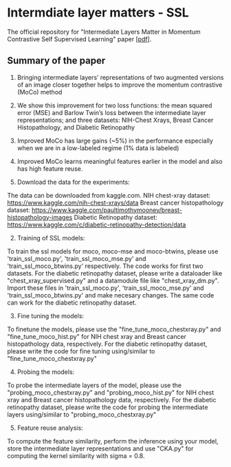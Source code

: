 # Intermdiate layer matters - SSL
The official repository for "Intermediate Layers Matter in Momentum Contrastive Self Supervised Learning" paper [[pdf](https://openreview.net/pdf?id=M5j42PvY65V)].

## Summary of the paper
1. Bringing intermediate layers’ representations of two augmented versions of an image closer together helps to improve the momentum contrastive (MoCo) method
2. We show this improvement for two loss functions: the mean squared error (MSE) and Barlow Twin’s loss between the intermediate layer representations; and three datasets: NIH-Chest Xrays, Breast Cancer Histopathology, and Diabetic Retinopathy 
3. Improved MoCo has large gains (~5%) in the performance especially when we are in a low-labeled regime (1% data is labeled)
4. Improved MoCo learns meaningful features earlier in the model and also has high feature reuse.


1. Download the data for the experiments:

The data can be downloaded from kaggle.com. 
NIH chest-xray dataset: https://www.kaggle.com/nih-chest-xrays/data
Breast cancer histopathology dataset: https://www.kaggle.com/paultimothymooney/breast-histopathology-images
Diabetic Retinopathy dataset: https://www.kaggle.com/c/diabetic-retinopathy-detection/data

2. Training of SSL models:

To train the ssl models for moco, moco-mse and moco-btwins, please use 'train_ssl_moco.py', 'train_ssl_moco_mse.py' and 'train_ssl_moco_btwins.py' respectively. The code works for first two datasets. For the diabetic retinopathy dataset, please write a dataloader like "chest_xray_supervised.py" and a datamodule file like "chest_xray_dm.py". Import these files in 'train_ssl_moco.py', 'train_ssl_moco_mse.py' and 'train_ssl_moco_btwins.py' and make necesary changes. The same code can work for the diabetic retinopathy dataset.

3. Fine tuning the models:

To finetune the models, please use the "fine_tune_moco_chestxray.py" and "fine_tune_moco_hist.py" for NIH chest xray and Breast cancer histopathology data, respectively. For the diabetic retinopathy dataset, please write the code for fine tuning using/similar to "fine_tune_moco_chestxray.py"

4. Probing the models:

To probe the intermediate layers of the model, please use the "probing_moco_chestxray.py" and "probing_moco_hist.py" for NIH chest xray and Breast cancer histopathology data, respectively. For the diabetic retinopathy dataset, please write the code for probing the intermediate layers using/similar to "probing_moco_chestxray.py"

5. Feature reuse analysis:

To compute the feature similarity, perform the inference using your model, store the intermediate layer representations and use "CKA.py" for computing the kernel similarity with sigma = 0.8.
